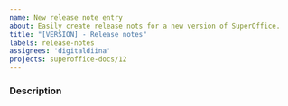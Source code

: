 ```yaml
---
name: New release note entry
about: Easily create release nots for a new version of SuperOffice.
title: "[VERSION] - Release notes"
labels: release-notes
assignees: 'digitaldiina'
projects: superoffice-docs/12
---
```


<!--
Note: Please search to see if an issue already exists for the bug you encountered.
-->

### Description
<!--
Links? References? Anything that will give us more context about the issue that you are encountering!
-->

